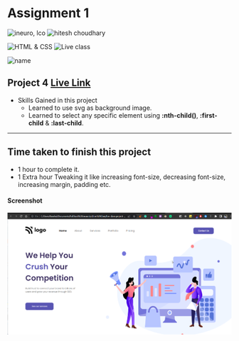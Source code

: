 # Assignment 1

![ineuro, lco](https://img.shields.io/badge/iNeuron-LCO-green)
![hitesh choudhary](https://img.shields.io/badge/Hitesh--Choudhary-Full--stack--JS--bootcamp-red)

![HTML & CSS](https://img.shields.io/badge/HTML-CSS-orange)
![Live class](https://img.shields.io/badge/LIVE--CLASS-PROJECT--4-lightgrey)

![name](https://img.shields.io/badge/Kaushal--Mehta-MCA--last--year-lightgrey)

## Project 4 [Live Link](#)

-   Skills Gained in this project
    -   Learned to use svg as background image.
    -   Learned to select any specific element using **:nth-child()**, **:first-child** & **:last-child**.

---

## Time taken to finish this project

-   1 hour to complete it.
-   1 Extra hour Tweaking it like increasing font-size, decreasing font-size, increasing margin, padding etc.

#### Screenshot

![Desktop](./screenshots/project-4.png)
